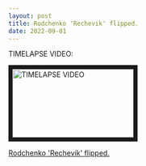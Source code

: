 ```yaml
---
layout: post
title: Rodchenko 'Rechevik' flipped.
date: 2022-09-01
---
```


TIMELAPSE VIDEO:

<a href="https://www.youtube.com/watch?v=22S7fSFJvGE" target="_blank"><img src="http://img.youtube.com/vi/22S7fSFJvGE/0.jpg" 
alt="TIMELAPSE VIDEO" width="240" height="135" border="8" /></a>

<object data="/pdf/2022-09-22.IAP.103.M2.POSTER.pdf" width="640" height="800" type='application/pdf'></object>

<a href="/pdf/2022-09-22.IAP.103.M2.POSTER.pdf" target="_blank">Rodchenko 'Rechevik' flipped.</a>
